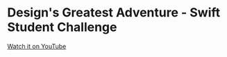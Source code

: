# Design's Greatest Adventure - Swift Student Challenge

[Watch it on YouTube](https://www.youtube.com/watch?v=-KJoLjdt8GI&t=1s)
